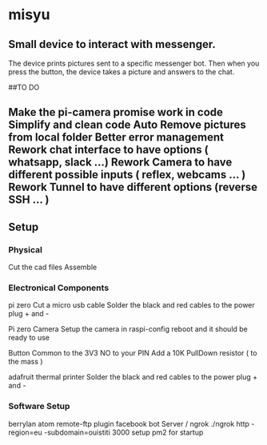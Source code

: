 # misyu

Small device to interact with messenger.
---
The device prints pictures sent to a specific messenger bot.
Then when you press the button, the device takes a picture and answers to the chat.

##TO DO

Make the pi-camera promise work in code
Simplify and clean code
Auto Remove pictures from local folder
Better error management
Rework chat interface to have options ( whatsapp, slack ...)
Rework Camera to have different possible inputs ( reflex, webcams ... )
Rework Tunnel to have different options (reverse SSH ... )
---
## Setup
### Physical

Cut the cad files
Assemble
### Electronical Components
pi zero
Cut a micro usb cable
Solder the black and red cables to the power plug + and -

Pi zero Camera
Setup the camera in raspi-config
reboot and it should be ready to use

Button
Common to the 3V3
NO to your PIN
  Add a 10K PullDown resistor ( to the mass )

adafruit thermal printer
Solder the black and red cables to the power plug + and -

### Software Setup
berrylan
atom remote-ftp plugin
facebook bot
Server / ngrok
./ngrok http -region=eu -subdomain=ouistiti 3000
setup pm2 for startup
